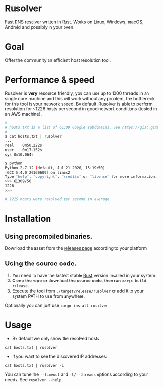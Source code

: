 # Rusolver
Fast DNS resolver written in Rust. Works on Linux, Windows, macOS, Android and possibly in your oven.

# Goal
Offer the community an efficient host resolution tool.

# Performance & speed
Rusolver is **very** resource friendly, you can use up to 1000 threads in an single core machine and this will work without any problem, the bottleneck for this tool is your network speed. By default, Rusolver is able to perform resolution for ~1226 hosts per second in good network conditions (tested in an AWS machine).

```bash
#
# hosts.txt is a list of 61309 Google subdomains. See https://gist.github.com/Edu4rdSHL/90ddc4742b816439a112a95039a95312
#
$ cat hosts.txt | rusolver
...
real	0m50.222s
user	0m17.152s
sys	0m10.064s

$ python
Python 2.7.12 (default, Jul 21 2020, 15:19:50) 
[GCC 5.4.0 20160609] on linux2
Type "help", "copyright", "credits" or "license" for more information.
>>> 61309/50
1226
>>> 

# 1226 hosts were resolved per second in average
```

# Installation

## Using precompiled binaries.

Download the asset from the [releases page](https://github.com/Edu4rdSHL/rusolver/releases/latest) according to your platform.

## Using the source code.

1. You need to have the lastest stable [Rust](https://www.rust-lang.org/) version insalled in your system.
2. Clone the repo or download the source code, then run `cargo build --release`.
3. Execute the tool from `./target/release/rusolver` or add it to your system PATH to use from anywhere.

Optionally you can just use `cargo install rusolver`

# Usage
* By default we only show the resolved hosts
```
cat hosts.txt | rusolver
```
* If you want to see the discovered IP addresses:
```
cat hosts.txt | rusolver -i
```
You can tune the `--timeout` and `-t/--threads` options according to your needs. See `rusolver --help`
